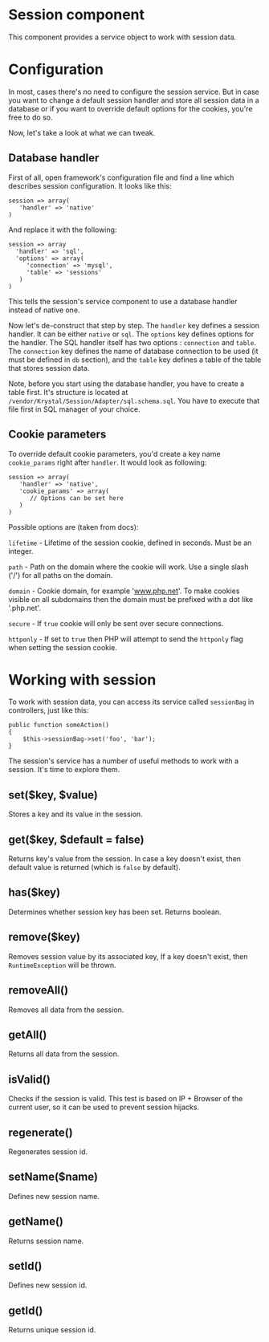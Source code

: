 Session component================This component provides a service object to work with session data.# ConfigurationIn most, cases there's no need to configure the session service. But in case you want to change a default session handler and store all session data in a database or if you want to override default options for the cookies, you're free to do so. Now, let's take a look at what we can tweak.## Database handlerFirst of all, open framework's configuration file and find a line which describes session configuration. It looks like this:    session => array(       'handler' => 'native'    )And replace it with the following:    session => array      'handler' => 'sql',      'options' => array(    	 'connection' => 'mysql',    	 'table' => 'sessions'       )    )This tells the session's service component to use a database handler instead of native one.Now let's de-construct that step by step.  The `handler` key defines a session handler. It can be either `native` or `sql`. The `options` key defines options for the handler. The SQL handler itself has two options : `connection` and `table`. The `connection` key defines the name of database connection to be used (it must be defined in `db` section), and the `table` key defines a table of the table that stores session data.Note, before you start using the database handler, you have to create a table first. It's structure is located at `/vendor/Krystal/Session/Adapter/sql.schema.sql`. You have to execute that file first in SQL manager of your choice.## Cookie parametersTo override default cookie parameters, you'd create a key name `cookie_params` right after `handler`. It would look as following:    session => array(       'handler' => 'native',       'cookie_params' => array(          // Options can be set here       )    )Possible options are (taken from docs):`lifetime` - Lifetime of the session cookie, defined in seconds. Must be an integer.`path` - Path on the domain where the cookie will work. Use a single slash ('/') for all paths on the domain. `domain` - Cookie domain, for example 'www.php.net'. To make cookies visible on all subdomains then the domain must be prefixed with a dot like '.php.net'. `secure` - If `true` cookie will only be sent over secure connections.`httponly` - If set to `true` then PHP will attempt to send the `httponly` flag when setting the session cookie. # Working with sessionTo work with session data, you can access its service called `sessionBag` in controllers, just like this:    public function someAction()    {        $this->sessionBag->set('foo', 'bar');    }The session's service has a number of useful methods to work with a session. It's time to explore them.## set($key, $value)Stores a key and its value in the session.## get($key, $default = false)Returns key's value from the session. In case a key doesn't exist, then default value is returned (which is `false` by default).## has($key)Determines whether session key has been set. Returns boolean.## remove($key)Removes session value by its associated key, If a key doesn't exist, then `RuntimeException` will be thrown.## removeAll()Removes all data from the session.## getAll()Returns all data from the session.## isValid()Checks if the session is valid. This test is based on IP + Browser of the current user, so it can be used to prevent session hijacks.## regenerate()Regenerates session id.## setName($name)Defines new session name.## getName()Returns session name.## setId()Defines new session id.## getId()Returns unique session id.